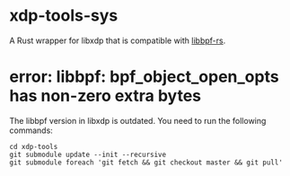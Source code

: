 # xdp-tools-sys
A Rust wrapper for libxdp that is compatible with [libbpf-rs](https://github.com/libbpf/libbpf-rs).

# error: libbpf: bpf_object_open_opts has non-zero extra bytes
The libbpf version in libxdp is outdated. You need to run the following commands:
```shell
cd xdp-tools
git submodule update --init --recursive
git submodule foreach 'git fetch && git checkout master && git pull'
```
